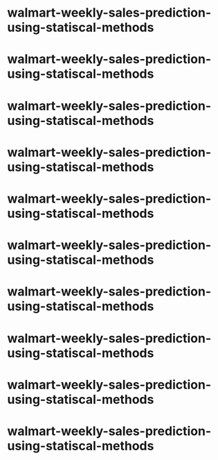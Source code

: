 # walmart-weekly-sales-prediction-using-statiscal-methods
# walmart-weekly-sales-prediction-using-statiscal-methods
# walmart-weekly-sales-prediction-using-statiscal-methods
# walmart-weekly-sales-prediction-using-statiscal-methods
# walmart-weekly-sales-prediction-using-statiscal-methods
# walmart-weekly-sales-prediction-using-statiscal-methods
# walmart-weekly-sales-prediction-using-statiscal-methods
# walmart-weekly-sales-prediction-using-statiscal-methods
# walmart-weekly-sales-prediction-using-statiscal-methods
# walmart-weekly-sales-prediction-using-statiscal-methods
